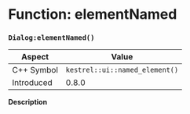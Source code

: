 
# Function: elementNamed
### `Dialog:elementNamed()`

| Aspect | Value |
| --- | --- |
| C++ Symbol | `kestrel::ui::named_element()` |
| Introduced | 0.8.0 |

**Description**


